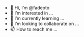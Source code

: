 - 👋 Hi, I’m @fadeoto
- 👀 I’m interested in ...
- 🌱 I’m currently learning ...
- 💞️ I’m looking to collaborate on ...
- 📫 How to reach me ...

<!---
fadeoto/fadeoto is a ✨ special ✨ repository because its `README.md` (this file) appears on your GitHub profile.
You can click the Preview link to take a look at your changes.
--->
